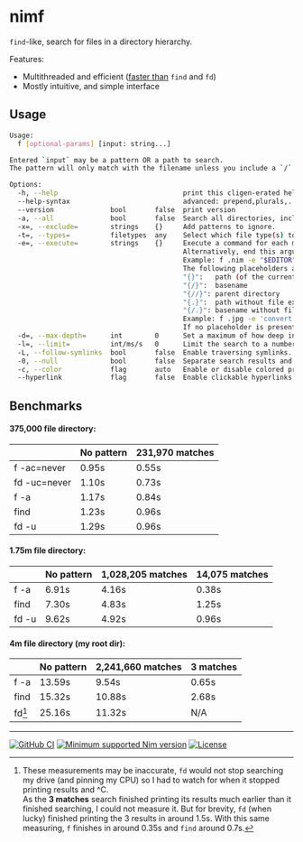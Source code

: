 [
Copyright © 2023 Gruruya <gruruya.chi4c@slmails.com>
SPDX-License-Identifier: CC-BY-SA-4.0
]:#

# nimf

`find`-like, search for files in a directory hierarchy.

Features:
* Multithreaded and efficient ([faster than](#benchmarks) `find` and `fd`)
* Mostly intuitive, and simple interface

Usage
---
```sh
Usage:
  f [optional-params] [input: string...]

Entered `input` may be a pattern OR a path to search.
The pattern will only match with the filename unless you include a `/`.

Options:
  -h, --help                               print this cligen-erated help
  --help-syntax                            advanced: prepend,plurals,..
  --version              bool       false  print version
  -a, --all              bool       false  Search all directories, including those ignored by default/your `.config/nimf/ignore.csv` file.
  -x=, --exclude=        strings    {}     Add patterns to ignore.
  -t=, --types=          filetypes  any    Select which file type(s) to match. File type may be any|{l}file|{l}directory|{f/d}link or a file extension.
  -e=, --execute=        strings    {}     Execute a command for each matching search result in parallel.
                                           Alternatively, end this argument with "+" to execute the command once with all results as arguments.
                                           Example: f .nim -e "$EDITOR"+
                                           The following placeholders are substituted before the command is executed:
                                           "{}":   path (of the current search result)
                                           "{/}":  basename
                                           "{//}": parent directory
                                           "{.}":  path without file extension
                                           "{/.}": basename without file extension
                                           Example: f .jpg -e 'convert {} {.}.png'
                                           If no placeholder is present, an implicit " {}" at the end is assumed.
  -d=, --max-depth=      int        0      Set a maximum of how deep in the directory tree to search.
  -l=, --limit=          int/ms/s   0      Limit the search to a number of results, alternatively end this argument with `ms` or `s` to limit the search based on time.
  -L, --follow-symlinks  bool       false  Enable traversing symlinks.
  -0, --null             bool       false  Separate search results and split stdin with null characters `\0` instead of newlines `\n`.
  -c, --color            flag       auto   Enable or disable colored printing. Default is based on the `NO_COLOR` environment variable.
  --hyperlink            flag       false  Enable clickable hyperlinks in supported terminals.
```

Benchmarks
---
#### 375,000 file directory:
|              | No pattern | 231,970 matches |
|--------------|------------|-----------------|
| f -ac=never  | 0.95s      | 0.55s           |
| fd -uc=never | 1.10s      | 0.73s           |
| f -a         | 1.17s      | 0.84s           |
| find         | 1.23s      | 0.96s           |
| fd -u        | 1.29s      | 0.96s           |

#### 1.75m file directory:
|       | No pattern | 1,028,205 matches | 14,075 matches |
|-------|------------|-------------------|----------------|
| f -a  | 6.91s      | 4.16s             | 0.38s          |
| find  | 7.30s      | 4.83s             | 1.25s          |
| fd -u | 9.62s      | 4.92s             | 0.96s          |

#### 4m file directory (my root dir):
|        | No pattern | 2,241,660 matches | 3 matches |
|--------|------------|-------------------|-----------|
| f -a   | 13.59s     | 9.54s             | 0.65s     |
| find   | 15.32s     | 10.88s            | 2.68s     |
| fd[^1] | 25.16s     | 11.32s            | N/A       |

[^1]: These measurements may be inaccurate, `fd` would not stop searching my drive (and pinning my CPU) so I had to watch for when it stopped printing results and ^C.  
As the **3 matches** search finished printing its results much earlier than it finished searching, I could not measure it. But for brevity, `fd` (when lucky) finished printing the 3 results in around 1.5s. With this same measuring, `f` finishes in around 0.35s and `find` around 0.7s.

---
[![GitHub CI](../../actions/workflows/build.yml/badge.svg?branch=master)](../../actions/workflows/build.yml)
[![Minimum supported Nim version](https://img.shields.io/badge/Nim-1.9.3+-informational?logo=Nim&labelColor=232733&color=F3D400)](https://nim-lang.org)
[![License](https://img.shields.io/github/license/Gruruya/nimf?logoColor=000000&logo=GNU&labelColor=FFFFFF&color=663366)](LICENSE.md)
